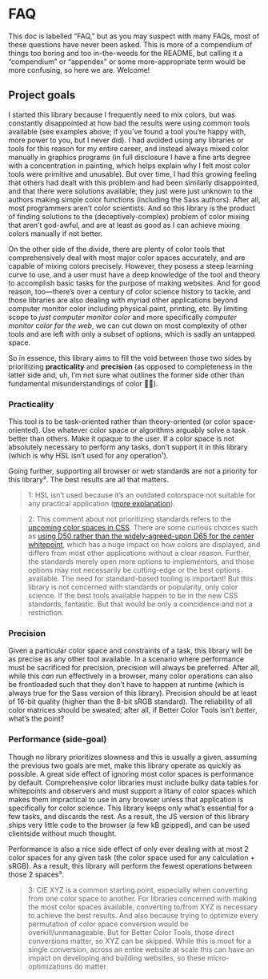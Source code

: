 # FAQ

This doc is labelled “FAQ,” but as you may suspect with many FAQs, most of these questions have never been asked. This is more of a compendium of things too boring and too in-the-weeds for the README, but calling it a “compendium” or “appendex” or some
more-appropriate term would be more confusing, so here we are. Welcome!

## Project goals

I started this library because I frequently need to mix colors, but was constantly disappointed at how bad the results were using common tools available (see examples above; if you’ve found a tool you’re happy with, more power to you, but I never did). I
had avoided using any libraries or tools for this reason for my entire career, and instead always mixed color manually in graphics programs (in full disclosure I have a fine arts degree with a concentration in painting, which helps explain why I felt most
color tools were primitive and unusable). But over time, I had this growing feeling that others had dealt with this problem and had been similarly disappointed, and that there were solutions available; they just were just unknown to the authors making
simple color functions (including the Sass authors). After all, most programmers aren’t color scientists. And so this library is the product of finding solutions to the (deceptively-complex) problem of color mixing that aren’t god-awful, and are at least
as good as I can achieve mixing colors manually if not better.

On the other side of the divide, there are plenty of color tools that comprehensively deal with most major color spaces accurately, and are capable of mixing colors precisely. However, they posess a steep learning curve to use, and a user must have a deep
knowledge of the tool and theory to accomplish basic tasks for the purpose of making websites. And for good reason, too—there’s over a century of color science history to tackle, and those libraries are also dealing with myriad other applications beyond
computer monitor color including physical paint, printing, etc. By limiting scope to _just computer monitor color_ and more specifically _computer monitor color for the web_, we can cut down on most complexity of other tools and are left with only a subset
of options, which is sadly an untapped space.

So in essence, this library aims to fill the void between those two sides by prioritizing **practicality** and **precision** (as opposed to completeness in the latter side and, uh, I’m not sure what outlines the former side other than fundamental
misunderstandings of color 🤷‍♂️).

### Practicality

This tool is to be task-oriented rather than theory-oriented (or color space-oriented). Use whatever color space or algorithms arguably solve a task better than others. Make it opaque to the user. If a color space is not absolutely necessary to perform any
tasks, don’t support it in this library (which is why HSL isn’t used for any operation¹).

Going further, supporting all browser or web standards are not a priority for this library². The best results are all that matters.

> 1: HSL isn’t used because it’s an outdated colorspace not suitable for any practical application ([more explanation](https://better-color-tools.pages.dev/terminology#hsl)).

> 2: This comment about not prioritizing standards refers to the [upcoming color spaces in CSS](https://www.w3.org/TR/css-color-5/#color-function). There are some curious choices such as
> [using D50 rather than the widely-agreed-upon D65 for the center whitepoint](https://gist.github.com/Myndex/47c793f8a054041bd2b52caa7ad5271c#myth-destruction), which has a huge impact on how colors are displayed, and differs from most other applications
> without a clear reason. Further, the standards merely open more options to implementors, and those options may not necessarily be cutting-edge or the best options available. The need for standard-based tooling is important! But this library is not
> concerned with standards or popularity, only color science. If the best tools available happen to be in the new CSS standards, fantastic. But that would be only a coincidence and not a restriction.

### Precision

Given a particular color space and constraints of a task, this library will be as precise as any other tool available. In a scenario where performance must be sacrificed for precision, precision will always be preferred. After all, while this _can_ run
effectively in a browser, many color operations can also be frontloaded such that they don’t have to happen at runtime (which is always true for the Sass version of this library). Precision should be at least of 16-bit quality (higher than the 8-bit sRGB
standard). The reliability of all color matrices should be sweated; after all, if Better Color Tools isn’t _better_, what’s the point?

### Performance (side-goal)

Though no library prioritizes slowness and this is usually a given, assuming the previous two goals are met, make this library operate as quickly as possible. A great side effect of ignoring most color spaces is performance by default. Comprehensive color
libraries must include bulky data tables for whitepoints and observers and must support a litany of color spaces which makes them impractical to use in any browser unless that application is specifically for color science. This library keeps only what’s
essential for a few tasks, and discards the rest. As a result, the JS version of this library ships very little code to the browser (a few kB gzipped), and can be used clientside without much thought.

Performance is also a nice side effect of only ever dealing with at most 2 color spaces for any given task (the color space used for any calculation + sRGB). As a result, this library will perform the fewest operations between those 2 spaces³.

> 3: CIE XYZ is a common starting point, especially when converting from one color space to another. For libraries concerned with making the most color spaces available, converting to/from XYZ is necessary to achieve the best results. And also because
> trying to optimize every permutation of color space conversion would be overkill/unmanageable. But for Better Color Tools, those direct conversions matter, so XYZ can be skipped. While this is moot for a single conversion, across an entire website at
> scale this can have an impact on developing and building websites, so these micro-optimizations do matter.
